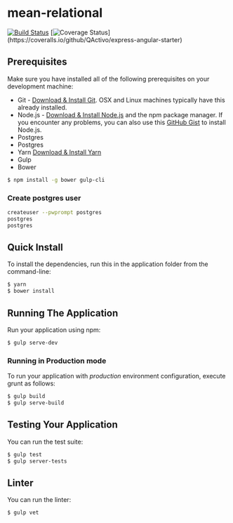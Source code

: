 # mean-relational


[![Build Status](https://travis-ci.org/QActivo/express-angular-starter.svg)](https://travis-ci.org/QActivo/express-angular-starter)
[![Coverage Status](https://coveralls.io/repos/github/QActivo/express-angular-starter/badge.svg?)](https://coveralls.io/github/QActivo/express-angular-starter)
## Prerequisites
Make sure you have installed all of the following prerequisites on your development machine:
* Git - [Download & Install Git](https://git-scm.com/downloads). OSX and Linux machines typically have this already installed.
* Node.js - [Download & Install Node.js](https://nodejs.org/en/download/) and the npm package manager. If you encounter any problems, you can also use this [GitHub Gist](https://gist.github.com/isaacs/579814) to install Node.js.
* Postgres
* Postgres
* Yarn [Download & Install Yarn](https://yarnpkg.com/en/docs/install)
* Gulp
* Bower

```bash
$ npm install -g bower gulp-cli
```

### Create postgres user
```bash
createuser --pwprompt postgres
postgres
postgres
```

## Quick Install

To install the dependencies, run this in the application folder from the command-line:

```bash
$ yarn
$ bower install
```
## Running The Application

Run your application using npm:

```bash
$ gulp serve-dev
```

### Running in Production mode
To run your application with *production* environment configuration, execute grunt as follows:

```bash
$ gulp build
$ gulp serve-build
```

## Testing Your Application
You can run the test suite:

```bash
$ gulp test
$ gulp server-tests
```

## Linter
You can run the linter:

```bash
$ gulp vet
```
